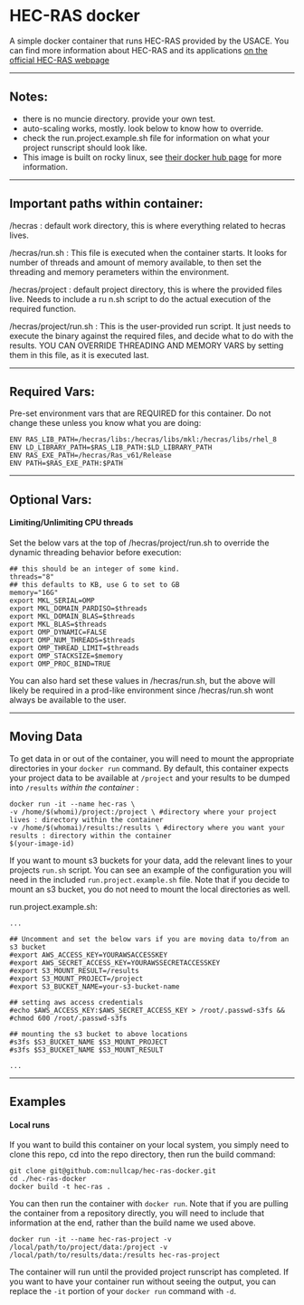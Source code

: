# HEC-RAS docker

A simple docker container that runs HEC-RAS provided by the USACE. You can find more information about HEC-RAS and its applications [on the official HEC-RAS webpage](https://www.hec.usace.army.mil/software/hec-ras/)

-----

## Notes:

- there is no muncie directory. provide your own test. 
- auto-scaling works, mostly. look below to know how to override.
- check the run.project.example.sh file for information on what your project runscript should look like.
- This image is built on rocky linux, see [their docker hub page](https://hub.docker.com/_/rockylinux) for more information.

-----

## Important paths within container:

/hecras : default work directory, this is where everything related to hecras lives. 

/hecras/run.sh : This file is executed when the container starts. It looks for number of threads and amount of memory available, to then set the threading and memory perameters within the environment. 

/hecras/project : default project directory, this is where the provided files live. Needs to include a ru
n.sh script to do the actual execution of the required function.

/hecras/project/run.sh : This is the user-provided run script. It just needs to execute the binary against the required files, and decide what to do with the results. YOU CAN OVERRIDE THREADING AND MEMORY VARS by setting them in this file, as it is executed last. 

-----

## Required Vars:

Pre-set environment vars that are REQUIRED for this container. Do not change these unless you know what you are doing:

```
ENV RAS_LIB_PATH=/hecras/libs:/hecras/libs/mkl:/hecras/libs/rhel_8
ENV LD_LIBRARY_PATH=$RAS_LIB_PATH:$LD_LIBRARY_PATH
ENV RAS_EXE_PATH=/hecras/Ras_v61/Release
ENV PATH=$RAS_EXE_PATH:$PATH
```

-----

## Optional Vars:


#### Limiting/Unlimiting CPU threads
Set the below vars at the top of /hecras/project/run.sh to override the dynamic threading behavior before execution:

```
## this should be an integer of some kind. 
threads="8"
## this defaults to KB, use G to set to GB
memory="16G"
export MKL_SERIAL=OMP
export MKL_DOMAIN_PARDISO=$threads
export MKL_DOMAIN_BLAS=$threads
export MKL_BLAS=$threads
export OMP_DYNAMIC=FALSE
export OMP_NUM_THREADS=$threads
export OMP_THREAD_LIMIT=$threads
export OMP_STACKSIZE=$memory
export OMP_PROC_BIND=TRUE
```

You can also hard set these values in /hecras/run.sh, but the above will likely be required in a prod-like environment since /hecras/run.sh wont always be available to the user. 

-----

## Moving Data

To get data in or out of the container, you will need to mount the appropriate directories in your `docker run` command. By default, this container expects your project data to be available at `/project` and your results to be dumped into `/results` _within the container_ :

```
docker run -it --name hec-ras \
-v /home/$(whomi)/project:/project \ #directory where your project lives : directory within the container
-v /home/$(whomai)/results:/results \ #directory where you want your results : directory within the container
$(your-image-id)

```

If you want to mount s3 buckets for your data, add the relevant lines to your projects `run.sh` script. You can see an example of the configuration you will need in the included `run.project.example.sh` file. Note that if you decide to mount an s3 bucket, you do not need to mount the local directories as well. 

run.project.example.sh:

```
...

## Uncomment and set the below vars if you are moving data to/from an s3 bucket
#export AWS_ACCESS_KEY=YOURAWSACCESSKEY
#export AWS_SECRET_ACCESS_KEY=YOURAWSSECRETACCESSKEY
#export S3_MOUNT_RESULT=/results
#export S3_MOUNT_PROJECT=/project
#export S3_BUCKET_NAME=your-s3-bucket-name

## setting aws access credentials
#echo $AWS_ACCESS_KEY:$AWS_SECRET_ACCESS_KEY > /root/.passwd-s3fs &&
#chmod 600 /root/.passwd-s3fs

## mounting the s3 bucket to above locations
#s3fs $S3_BUCKET_NAME $S3_MOUNT_PROJECT
#s3fs $S3_BUCKET_NAME $S3_MOUNT_RESULT

...

```


-----

## Examples

#### Local runs

If you want to build this container on your local system, you simply need to clone this repo, cd into the repo directory, then run the build command:

```
git clone git@github.com:nullcap/hec-ras-docker.git
cd ./hec-ras-docker
docker build -t hec-ras . 
```

You can then run the container with `docker run`. Note that if you are pulling the container from a repository directly, you will need to include that information at the end, rather than the build name we used above. 

```
docker run -it --name hec-ras-project -v /local/path/to/project/data:/project -v /local/path/to/results/data:/results hec-ras-project
```

The container will run until the provided project runscript has completed. If you want to have your container run without seeing the output, you can replace the `-it` portion of your `docker run` command with `-d`. 



